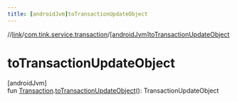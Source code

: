 ```yaml
---
title: [androidJvm]toTransactionUpdateObject
---
```

//[link](../../index.html)/[com.tink.service.transaction](index.html)/[[androidJvm]toTransactionUpdateObject]([android-jvm]to-transaction-update-object.html)



# toTransactionUpdateObject



[androidJvm]\
fun [Transaction](../com.tink.model.transaction/[android-jvm]-transaction/index.html).[toTransactionUpdateObject]([android-jvm]to-transaction-update-object.html)(): TransactionUpdateObject




